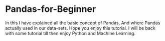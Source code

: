 # Pandas-for-Beginner
In this I have explained all the basic concept of Pandas. And where Pandas actually used in our data-sets. Hope you enjoy this tutorial. I will be back with some tutorial till then enjoy Python and Machine Learning.
